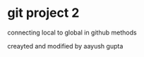 # git project 2 

connecting local to global in github methods 

creayted and modified by aayush gupta 
